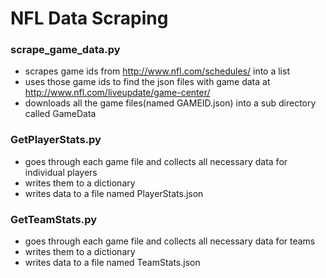 # NFL Data Scraping

### scrape_game_data.py
* scrapes game ids from http://www.nfl.com/schedules/ into a list
* uses those game ids to find the json files with game data at http://www.nfl.com/liveupdate/game-center/
* downloads all the game files(named GAMEID.json) into a sub directory called GameData
### GetPlayerStats.py
* goes through each game file and collects all necessary data for individual players
* writes them to a dictionary
* writes data to a file named PlayerStats.json
### GetTeamStats.py
* goes through each game file and collects all necessary data for teams
* writes them to a dictionary
* writes data to a file named TeamStats.json

